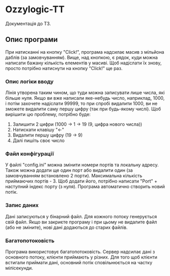 # Ozzylogic-TT

Документація до ТЗ.

## Опис програми

При натисканні на кнопку "Click!", програма надсилає масив з мільйона даблів (за замовчуванням). Вище, над кнопкою, є рядок, куди можна написати бажану кількість елементів у масиві. Щоб надіслати їх знову, просто потрібно натиснути на кнопку "Click!" ще раз.

### Опис логіки вводу

Лінія утворена таким чином, що туди можна записувати лише числа, які більше нуля. Якщо ви вже написали яке-небудь число, наприклад, 1000, і потім захочете надіслати 99999, то при спробі видалити 1000, ви не зможете видалити саму першу цифру (так при будь-якому числі). Щоб вирішити цю проблему, потрібно буде:
1. Залишити 2 цифри         (1000 -> 1 -> 19 (9, цифра нового числа)) 
2. Натискати клавішу "<-"    
3. Видалити першу цифру     (19 -> 9)
4. Далі пишіть своє число  

### Файл конфігурації

У файлі "config.ini" можна змінити номери портів та локальну адресу. Також можна додати ще один порт або видалити один (за замовчуванням встановлено 2 порти). Максимальна кількість приймаючих портів - 3.
Щоб додати його, потрібно написати "Port" + наступний індекс порту (з нуля). Програма автоматично створить новий потік.

### Запис даних

Дані записуються у бінарний файл. Для кожного потоку генерується свій файл. Якщо ви закриєте програму і при цьому не видалите файл (або не зміните), нові дані додаються до старих файлів.

### Багатопотоковість

Програма використовує багатопотоковість. Сервер надсилає дані з основного потоку, клієнти приймають у різних. Для того щоб клієнти встигали приймати дані, основний потік сповільнюється на частку мілісекунди.


